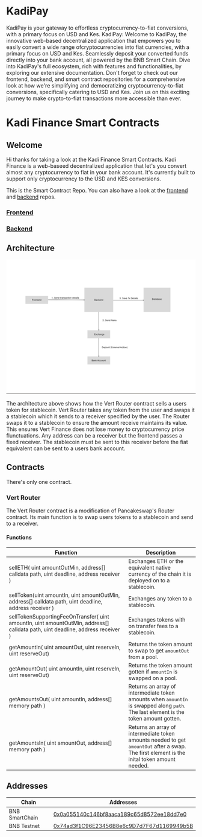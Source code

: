 # KadiPay
KadiPay is your gateway to effortless cryptocurrency-to-fiat conversions, with a primary focus on USD and Kes.
KadiPay: Welcome to KadiPay, the innovative web-based decentralized application that empowers you to easily convert a wide range ofcryptocurrencies into fiat currencies, with a primary focus on USD and Kes. Seamlessly deposit your converted funds directly into your bank account, all powered by the BNB Smart Chain. Dive into KadiPay's full ecosystem, rich with features and functionalities, by exploring our extensive documentation. Don't forget to check out our frontend, backend, and smart contract repositories for a comprehensive look at how we're simplifying and democratizing cryptocurrency-to-fiat conversions, specifically catering to USD and Kes. Join us on this exciting journey to make crypto-to-fiat transactions more accessible than ever.

# Kadi Finance Smart Contracts

## Welcome
Hi thanks for taking a look at the Kadi Finance Smart Contracts. Kadi Finance is a web-baseed decentralized application that let's you convert almost any cryptocurrency to fiat in your bank account. It's currently built to support only cryptocurrency to the USD and KES conversions.

This is the Smart Contract Repo. You can also have a look at the [frontend](https://github.com/sirbor/KadiPay/tree/main/KadiPay-ui-main) and [backend](https://github.com/sirbor/KadiPay/tree/main/KadiPay-backend-main) repos.

### [Frontend](https://github.com/nonseodion/vert-ui)
### [Backend](https://github.com/sirbor/KadiPay/tree/main/KadiPay-backend-main)

## Architecture

![Frame 5](https://github.com/sirbor/KadiPay/blob/main/kadipay.png)

The architecture above shows how the Vert Router contract sells a users token for stablecoin. Vert Router takes any token from the user and swaps it a stablecoin which it sends to a receiver specified by the user. The Router swaps it to a stablecoin to ensure the amount receive maintains its value. This ensures Vert Finance does not lose money to cryptocurrency price flunctuations. Any address can be a receiver but the frontend passes a fixed receiver. The stablecoin must be sent to this receiver before the fiat equivalent can be sent to a users bank account.

## Contracts
There's only one contract.

### Vert Router
The Vert Router contract is a modification of Pancakeswap's Router contract. Its main function is to swap users tokens to a stablecoin and send to a receiver. 

#### Functions
| Function                                                                                                                       | Description                                                                                                                                 |
|--------------------------------------------------------------------------------------------------------------------------------|---------------------------------------------------------------------------------------------------------------------------------------------|
| sellETH( uint amountOutMin, address[] calldata path, uint deadline, address receiver )                                         | Exchanges ETH or the equivalent native currency of the chain it is deployed on to a stablecoin.                                             |
| sellToken(uint amountIn, uint amountOutMin, address[] calldata path, uint deadline, address receiver )                         | Exchanges any token to a stablecoin.                                                                                                        |
| sellTokenSupportingFeeOnTransfer( uint amountIn, uint amountOutMin, address[] calldata path, uint deadline, address receiver ) | Exchanges tokens with on transfer fees to a stablecoin.                                                                                     |
| getAmountIn( uint amountOut, uint reserveIn, uint reserveOut)                                                                  | Returns the token amount to swap to get `amountOut` from a pool.                                                                            |
| getAmountOut( uint amountIn, uint reserveIn, uint reserveOut)                                                                  | Returns the token amount gotten if `amountIn` is swapped on a pool.                                                                         |
| getAmountsOut( uint amountIn, address[] memory path )                                                                          | Returns an array of intermediate token amounts when `amountIn` is swapped along `path`. The last element is the token amount gotten.        |
| getAmountsIn( uint amountOut, address[] memory path )                                                                          | Returns an array of intermediate token amounts needed to get `amountOut` after a swap. The first element is the inital token amount needed. |            |

## Addresses

| Chain          | Addresses                                  |
|----------------|--------------------------------------------|
| BNB SmartChain | [0x0a055140c146bf8aaca189c65d8572ee18dd7e0](https://bscscan.com/address/0x0a055140c146bf8aaca189c65d8572ee18dd7e01) |
| BNB Testnet    | [0x74ad3f1C96E23456B8e6c9D7d7F67d1169949b5B](https://bscscan.com/address/0x74ad3f1C96E23456B8e6c9D7d7F67d1169949b5B) |